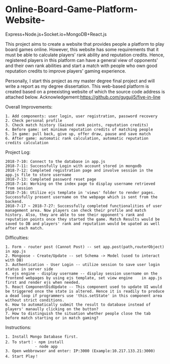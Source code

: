 # Online-Board-Game-Platform-Website-
Express+Node.js+Socket.io+MongoDB+React.js

This project aims to create a website that provides people a platform to play board games online.
However, this website has some requirements that it must be able to calculate players' rank ability and reputation credits.
Hence, registered players in this platform can have a general view of opponents' and their own rank abilities and start a match with people who own good reputation credits to improve players' gaming experience.

Personally, I start this project as my master degree final project and will write a report as my degree dissertation.
This web-based platform is created based on a preexisting website of which the source code address is attached below.
Acknowledgement:https://github.com/guguji5/five-in-line

Overall Improvements:

    1. Add components: user login, user registration, password recovery
    2. Check personal profile
    3. Check match history (Gained rank points, reputation credits)
    4. Before game: set minimum reputation credits of matching people
    5. In game: pull back, give up, offer draw, pause and save match
    6. After game: automatic rank calculation, automatic reputation credits calculation              

Project Log:

    2018-7-10: Connect to the database in app.js
    2018-7-11: Successfully Login with account stored in mongodb
    2018-7-12: Completed registration page and involve session in the app.js file to store username
    2018-7-13: Completed password reset page
    2018-7-14: Working on the index page to display username retrieved from session
    2018-7-16: Utilize ejs template in 'views' folder to render pages. Successfully present username on the webpage which is sent from the backend.
    2018-7-17 ~ 2018-7-27: Successfully completed functionalities of user management area. Now players can check their profile and match history. Also, they are able to see their opponent's rank and reputation points once they started the game. Match Results would be saved to DB and players' rank and reputation would be upated as well after each match.

Difficulties:

    1. Form - router post (Cannot Post) -- set app.post(path,routerObject) in app.js
    2. Mongoose - Create/Update -- set Schema -> Model (used to interact with DB)
    3. Authentication - User Login -- utilize session to save user login status in server side
    4. ejs engine - display username -- display session username on the frontend webpages by using ejs template, set view engine    in app.js first and render ejs when needed.
    5. React ComponentDidUpdate -- This component used to update UI would be triggered once the state is altered. Hence it is readily to produce a dead loop if programmers use 'this.setState' in this component area without strict conditions.
    6. How to automatically submit the result to database instead of players' manaully clicking on the button?
    7. How to distinguish the situation whether people close the tab before match starting or in match gaming?
    
Instructions:

    1. Install Mongo Database first.
    2. To start：· npm install
                 · node app
    3. Open webbrowser and enter: IP:3000 (Example:10.217.133.21:3000)
    4. Start Play！
